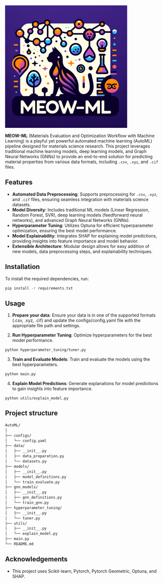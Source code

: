 <!-- Include logo -->
<p aling="center">
<img src="https://github.com/hieuadoan/MEOW-ML/blob/main/MEOW-ML.png" alt="Project Logo" width="400"/>
</p>

**MEOW-ML** (Materials Evaluation and Optimization Workflow with Machine Learning) is a playful yet powerful automated machine learning (AutoML) pipeline designed for materials science research. This project leverages traditional machine learning models, deep learning models, and Graph Neural Networks (GNNs) to provide an end-to-end solution for predicting material properties from various data formats, including `.csv`, `.xyz`, and `.cif` files.

## Features

- **Automated Data Preprocessing**: Supports preprocessing for `.csv`, `.xyz`, and `.cif` files, ensuring seamless integration with materials science datasets.
- **Model Diversity**: Includes traditional ML models (Linear Regression, Random Forest, SVR), deep learning models (feedforward neural networks), and advanced Graph Neural Networks (GNNs).
- **Hyperparameter Tuning**: Utilizes Optuna for efficient hyperparameter optimization, ensuring the best model performance.
- **Model Explainability**: Integrates SHAP for explaining model predictions, providing insights into feature importance and model behavior.
- **Extensible Architecture**: Modular design allows for easy addition of new models, data preprocessing steps, and explainability techniques.

## Installation

To install the required dependencies, run:

```sh
pip install -r requirements.txt
```

## Usage
1. **Prepare your data**: Ensure your data is in one of the supported formats (.csv, .xyz, .cif) and update the configs/config.yaml file with the appropriate file path and settings.

2. **Run Hyperparameter Tuning**: Optimize hyperparameters for the best model performance.

```sh
python hyperparameter_tuning/tuner.py
```

3. **Train and Evaluate Models**: Train and evaluate the models using the best hyperparameters.

```sh
python main.py
```

4. **Explain Model Predictions**: Generate explanations for model predictions to gain insights into feature importance.

```
python utils/explain_model.py
```

## Project structure
```sh
AutoML/
│
├── configs/
│   └── config.yaml
├── data/
│   ├── __init__.py
│   ├── data_preparation.py
│   └── datasets.py
├── models/
│   ├── __init__.py
│   ├── model_definitions.py
│   └── train_evaluate.py
├── gnn_models/
│   ├── __init__.py
│   ├── gnn_definitions.py
│   └── train_gnn.py
├── hyperparameter_tuning/
│   ├── __init__.py
│   └── tuner.py
├── utils/
│   ├── __init__.py
│   └── explain_model.py
├── main.py
└── README.md
```

## Acknowledgements
- This project uses Scikit-learn, Pytorch, Pytorch Geometric, Optuna, and SHAP.
